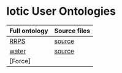 # Iotic User Ontologies

| Full ontology | Source files |
| --- | --- |
| [RRPS](RRPS) | [source](ontology/user/RRPS) |
| [water](water) | [source](ontology/user/water) |
| [Force]||
